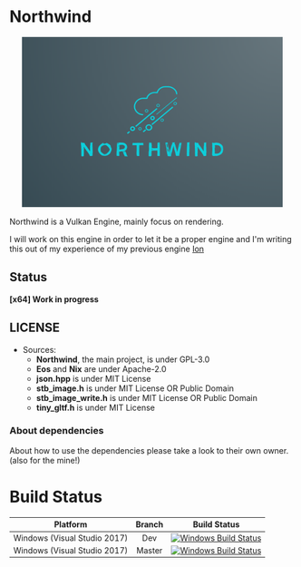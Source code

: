# Northwind

<p align="center">
  <img width="460" height="300" src="./Pictures/NorthwindLogo.png">
</p>

Northwind is a Vulkan  Engine, mainly focus on rendering.

I will work on this engine in order to let it be a proper engine and I'm writing this out of my experience of my previous engine [Ion](https://github.com/KabalMcBlade/Ion)


## Status

**[x64] Work in progress**


## LICENSE

- Sources:
	- **Northwind**, the main project, is under GPL-3.0
	- **Eos** and **Nix** are under Apache-2.0
	- **json.hpp** is under MIT License
	- **stb_image.h** is under MIT License OR Public Domain
	- **stb_image_write.h** is under MIT License OR Public Domain
	- **tiny_gltf.h** is under MIT License


### About dependencies

About how to use the dependencies please take a look to their own owner. (also for the mine!)


# Build Status

|  Platform  | Branch | Build Status |
|:----------:|:------:|:------------:|
| Windows (Visual Studio 2017) | Dev | [![Windows Build Status](https://ci.appveyor.com/api/projects/status/github/kabalmcblade/northwind?branch=dev&svg=true)](https://ci.appveyor.com/project/kabalmcblade/northwind) |
| Windows (Visual Studio 2017) | Master | [![Windows Build Status](https://ci.appveyor.com/api/projects/status/github/kabalmcbladenorthwind?branch=master&svg=true)](https://ci.appveyor.com/project/kabalmcblade/northwind) |
